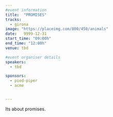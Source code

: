 ```yaml
---
#event information
title:  "PROMISES"
tracks: 
  - girona
image: "https://placeimg.com/800/450/animals"
date:   9999-12-31
start_time: "09:00h"
end_time: "12:00h"
venue: tbd

#event organiser details
speakers: 
  - tbd

sponsors:
  - pied-piper
  - acme


---
```


Its about promises.
